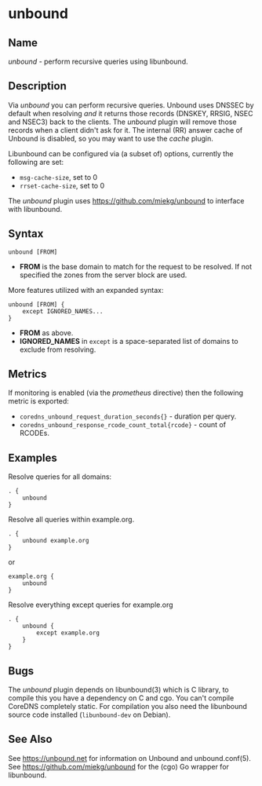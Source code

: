 # unbound

## Name

*unbound* - perform recursive queries using libunbound.

## Description

Via *unbound* you can perform recursive queries. Unbound uses DNSSEC by default when resolving *and*
it returns those records (DNSKEY, RRSIG, NSEC and NSEC3) back to the clients. The *unbound* plugin
will remove those records when a client didn't ask for it. The internal (RR) answer cache of Unbound
is disabled, so you may want to use the *cache* plugin.

Libunbound can be configured via (a subset of) options, currently the following are set:

* `msg-cache-size`, set to 0
* `rrset-cache-size`, set to 0

The *unbound* plugin uses <https://github.com/miekg/unbound> to interface with libunbound.

## Syntax

~~~
unbound [FROM]
~~~

* **FROM** is the base domain to match for the request to be resolved. If not specified the zones
  from the server block are used.

More features utilized with an expanded syntax:

~~~
unbound [FROM] {
    except IGNORED_NAMES...
}
~~~

* **FROM** as above.
* **IGNORED_NAMES** in `except` is a space-separated list of domains to exclude from resolving.

## Metrics

If monitoring is enabled (via the *prometheus* directive) then the following metric is exported:

* `coredns_unbound_request_duration_seconds{}` - duration per query.
* `coredns_unbound_response_rcode_count_total{rcode}` - count of RCODEs.

## Examples

Resolve queries for all domains:
~~~ corefile
. {
    unbound
}
~~~

Resolve all queries within example.org.

~~~ corefile
. {
    unbound example.org
}
~~~

or

~~~ corefile
example.org {
    unbound
}
~~~

Resolve everything except queries for example.org

~~~ corefile
. {
    unbound {
        except example.org
    }
}
~~~

## Bugs

The *unbound* plugin depends on libunbound(3) which is C library, to compile this you have
a dependency on C and cgo. You can't compile CoreDNS completely static. For compilation you
also need the libunbound source code installed (`libunbound-dev` on Debian).

## See Also

See <https://unbound.net> for information on Unbound and unbound.conf(5). See
<https://github.com/miekg/unbound> for the (cgo) Go wrapper for libunbound.
